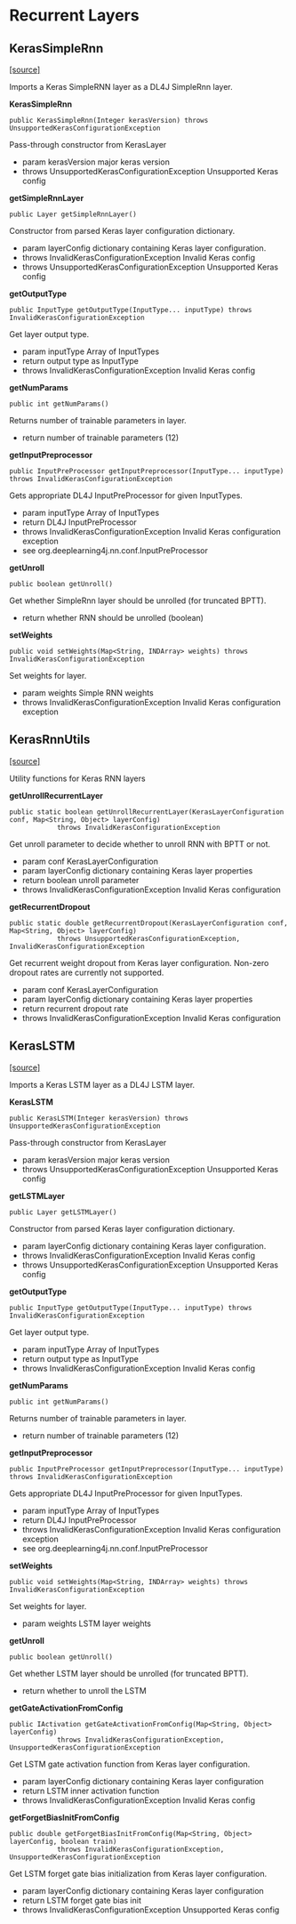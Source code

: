 # Recurrent Layers

## KerasSimpleRnn

[\[source\]](https://github.com/eclipse/deeplearning4j/tree/master/deeplearning4j/deeplearning4j-modelimport/src/main/java/org/deeplearning4j/nn/modelimport/keras/layers/recurrent/KerasSimpleRnn.java)

Imports a Keras SimpleRNN layer as a DL4J SimpleRnn layer.

**KerasSimpleRnn**

```text
public KerasSimpleRnn(Integer kerasVersion) throws UnsupportedKerasConfigurationException
```

Pass-through constructor from KerasLayer

* param kerasVersion major keras version
* throws UnsupportedKerasConfigurationException Unsupported Keras config

**getSimpleRnnLayer**

```text
public Layer getSimpleRnnLayer()
```

Constructor from parsed Keras layer configuration dictionary.

* param layerConfig dictionary containing Keras layer configuration.
* throws InvalidKerasConfigurationException Invalid Keras config
* throws UnsupportedKerasConfigurationException Unsupported Keras config

**getOutputType**

```text
public InputType getOutputType(InputType... inputType) throws InvalidKerasConfigurationException
```

Get layer output type.

* param inputType Array of InputTypes
* return output type as InputType
* throws InvalidKerasConfigurationException Invalid Keras config

**getNumParams**

```text
public int getNumParams()
```

Returns number of trainable parameters in layer.

* return number of trainable parameters \(12\)

**getInputPreprocessor**

```text
public InputPreProcessor getInputPreprocessor(InputType... inputType) throws InvalidKerasConfigurationException
```

Gets appropriate DL4J InputPreProcessor for given InputTypes.

* param inputType Array of InputTypes
* return DL4J InputPreProcessor
* throws InvalidKerasConfigurationException Invalid Keras configuration exception
* see org.deeplearning4j.nn.conf.InputPreProcessor

**getUnroll**

```text
public boolean getUnroll()
```

Get whether SimpleRnn layer should be unrolled \(for truncated BPTT\).

* return whether RNN should be unrolled \(boolean\)

**setWeights**

```text
public void setWeights(Map<String, INDArray> weights) throws InvalidKerasConfigurationException
```

Set weights for layer.

* param weights Simple RNN weights
* throws InvalidKerasConfigurationException Invalid Keras configuration exception

## KerasRnnUtils

[\[source\]](https://github.com/eclipse/deeplearning4j/tree/master/deeplearning4j/deeplearning4j-modelimport/src/main/java/org/deeplearning4j/nn/modelimport/keras/layers/recurrent/KerasRnnUtils.java)

Utility functions for Keras RNN layers

**getUnrollRecurrentLayer**

```text
public static boolean getUnrollRecurrentLayer(KerasLayerConfiguration conf, Map<String, Object> layerConfig)
            throws InvalidKerasConfigurationException
```

Get unroll parameter to decide whether to unroll RNN with BPTT or not.

* param conf KerasLayerConfiguration
* param layerConfig dictionary containing Keras layer properties
* return boolean unroll parameter
* throws InvalidKerasConfigurationException Invalid Keras configuration

**getRecurrentDropout**

```text
public static double getRecurrentDropout(KerasLayerConfiguration conf, Map<String, Object> layerConfig)
            throws UnsupportedKerasConfigurationException, InvalidKerasConfigurationException
```

Get recurrent weight dropout from Keras layer configuration. Non-zero dropout rates are currently not supported.

* param conf KerasLayerConfiguration
* param layerConfig dictionary containing Keras layer properties
* return recurrent dropout rate
* throws InvalidKerasConfigurationException Invalid Keras configuration

## KerasLSTM

[\[source\]](https://github.com/eclipse/deeplearning4j/tree/master/deeplearning4j/deeplearning4j-modelimport/src/main/java/org/deeplearning4j/nn/modelimport/keras/layers/recurrent/KerasLSTM.java)

Imports a Keras LSTM layer as a DL4J LSTM layer.

**KerasLSTM**

```text
public KerasLSTM(Integer kerasVersion) throws UnsupportedKerasConfigurationException
```

Pass-through constructor from KerasLayer

* param kerasVersion major keras version
* throws UnsupportedKerasConfigurationException Unsupported Keras config

**getLSTMLayer**

```text
public Layer getLSTMLayer()
```

Constructor from parsed Keras layer configuration dictionary.

* param layerConfig dictionary containing Keras layer configuration.
* throws InvalidKerasConfigurationException Invalid Keras config
* throws UnsupportedKerasConfigurationException Unsupported Keras config

**getOutputType**

```text
public InputType getOutputType(InputType... inputType) throws InvalidKerasConfigurationException
```

Get layer output type.

* param inputType Array of InputTypes
* return output type as InputType
* throws InvalidKerasConfigurationException Invalid Keras config

**getNumParams**

```text
public int getNumParams()
```

Returns number of trainable parameters in layer.

* return number of trainable parameters \(12\)

**getInputPreprocessor**

```text
public InputPreProcessor getInputPreprocessor(InputType... inputType) throws InvalidKerasConfigurationException
```

Gets appropriate DL4J InputPreProcessor for given InputTypes.

* param inputType Array of InputTypes
* return DL4J InputPreProcessor
* throws InvalidKerasConfigurationException Invalid Keras configuration exception
* see org.deeplearning4j.nn.conf.InputPreProcessor

**setWeights**

```text
public void setWeights(Map<String, INDArray> weights) throws InvalidKerasConfigurationException
```

Set weights for layer.

* param weights LSTM layer weights

**getUnroll**

```text
public boolean getUnroll()
```

Get whether LSTM layer should be unrolled \(for truncated BPTT\).

* return whether to unroll the LSTM

**getGateActivationFromConfig**

```text
public IActivation getGateActivationFromConfig(Map<String, Object> layerConfig)
            throws InvalidKerasConfigurationException, UnsupportedKerasConfigurationException
```

Get LSTM gate activation function from Keras layer configuration.

* param layerConfig dictionary containing Keras layer configuration
* return LSTM inner activation function
* throws InvalidKerasConfigurationException Invalid Keras config

**getForgetBiasInitFromConfig**

```text
public double getForgetBiasInitFromConfig(Map<String, Object> layerConfig, boolean train)
            throws InvalidKerasConfigurationException, UnsupportedKerasConfigurationException
```

Get LSTM forget gate bias initialization from Keras layer configuration.

* param layerConfig dictionary containing Keras layer configuration
* return LSTM forget gate bias init
* throws InvalidKerasConfigurationException Unsupported Keras config

